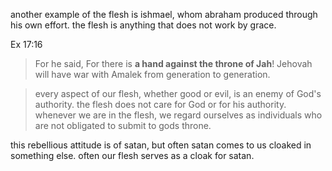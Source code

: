 another example of the flesh is ishmael, whom abraham produced through his own effort.
the flesh is anything that does not work by grace.

Ex 17:16
> For he said, For there is **a hand against the throne of Jah**! Jehovah will have war with Amalek from generation to generation.


> every aspect of our flesh, whether good or evil, is an enemy of God's authority. the flesh does not care for God or for his authority. whenever we are in the flesh, we regard ourselves as individuals who are not obligated to submit to gods throne.

this rebellious attitude is of satan, but often satan comes to us cloaked in something else. often our flesh serves as a cloak for satan.
